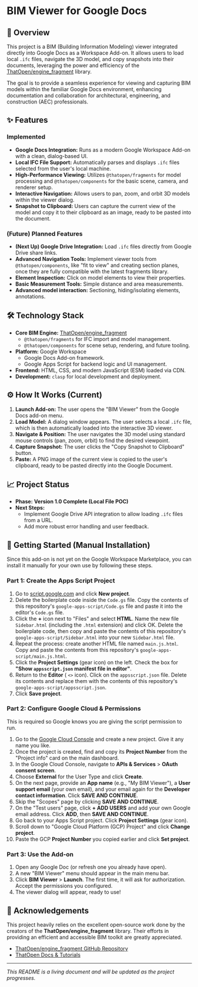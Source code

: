 # BIM Viewer for Google Docs

## 🚀 Overview

This project is a BIM (Building Information Modeling) viewer integrated directly into Google Docs as a Workspace Add-on. It allows users to load local `.ifc` files, navigate the 3D model, and copy snapshots into their documents, leveraging the power and efficiency of the [ThatOpen/engine_fragment](https://github.com/ThatOpen/engine_fragment) library.

The goal is to provide a seamless experience for viewing and capturing BIM models within the familiar Google Docs environment, enhancing documentation and collaboration for architectural, engineering, and construction (AEC) professionals.

## ✨ Features

### Implemented
*   **Google Docs Integration:** Runs as a modern Google Workspace Add-on with a clean, dialog-based UI.
*   **Local IFC File Support:** Automatically parses and displays `.ifc` files selected from the user's local machine.
*   **High-Performance Viewing:** Utilizes `@thatopen/fragments` for model processing and `@thatopen/components` for the basic scene, camera, and renderer setup.
*   **Interactive Navigation:** Allows users to pan, zoom, and orbit 3D models within the viewer dialog.
*   **Snapshot to Clipboard:** Users can capture the current view of the model and copy it to their clipboard as an image, ready to be pasted into the document.

### (Future) Planned Features
*   **(Next Up) Google Drive Integration:** Load `.ifc` files directly from Google Drive share links.
*   **Advanced Navigation Tools:** Implement viewer tools from `@thatopen/components`, like "fit to view" and creating section planes, once they are fully compatible with the latest fragments library.
*   **Element Inspection:** Click on model elements to view their properties.
*   **Basic Measurement Tools:** Simple distance and area measurements.
*   **Advanced model interaction:** Sectioning, hiding/isolating elements, annotations.

## 🛠️ Technology Stack

*   **Core BIM Engine:** [ThatOpen/engine_fragment](https://github.com/ThatOpen/engine_fragment)
    *   `@thatopen/fragments` for IFC import and model management.
    *   `@thatopen/components` for scene setup, rendering, and future tooling.
*   **Platform:** Google Workspace
    *   Google Docs Add-on framework.
    *   Google Apps Script for backend logic and UI management.
*   **Frontend:** HTML, CSS, and modern JavaScript (ESM) loaded via CDN.
*   **Development:** `clasp` for local development and deployment.

## ⚙️ How It Works (Current)

1.  **Launch Add-on:** The user opens the "BIM Viewer" from the Google Docs add-on menu.
2.  **Load Model:** A dialog window appears. The user selects a local `.ifc` file, which is then automatically loaded into the interactive 3D viewer.
3.  **Navigate & Position:** The user navigates the 3D model using standard mouse controls (pan, zoom, orbit) to find the desired viewpoint.
4.  **Capture Snapshot:** The user clicks the "Copy Snapshot to Clipboard" button.
5.  **Paste:** A PNG image of the current view is copied to the user's clipboard, ready to be pasted directly into the Google Document.

## 📈 Project Status

*   **Phase:** **Version 1.0 Complete (Local File POC)**
*   **Next Steps:**
    *   Implement Google Drive API integration to allow loading `.ifc` files from a URL.
    *   Add more robust error handling and user feedback.

## 🚀 Getting Started (Manual Installation)

Since this add-on is not yet on the Google Workspace Marketplace, you can install it manually for your own use by following these steps.

### Part 1: Create the Apps Script Project

1.  Go to [script.google.com](https://script.google.com/home) and click **New project**.
2.  Delete the boilerplate code inside the `Code.gs` file. Copy the contents of this repository's `google-apps-script/Code.gs` file and paste it into the editor's `Code.gs` file.
3.  Click the **+** icon next to "Files" and select **HTML**. Name the new file `Sidebar.html` (including the `.html` extension) and click OK. Delete the boilerplate code, then copy and paste the contents of this repository's `google-apps-script/Sidebar.html` into your new `Sidebar.html` file.
4.  Repeat the process: create another HTML file named `main.js.html`. Copy and paste the contents from this repository's `google-apps-script/main.js.html`.
5.  Click the **Project Settings** (gear icon) on the left. Check the box for **"Show `appsscript.json` manifest file in editor"**.
6.  Return to the **Editor** ( `<>` icon). Click on the `appsscript.json` file. Delete its contents and replace them with the contents of this repository's `google-apps-script/appsscript.json`.
7.  Click **Save project**.

### Part 2: Configure Google Cloud & Permissions

This is required so Google knows you are giving the script permission to run.

1.  Go to the [Google Cloud Console](https://console.cloud.google.com/) and create a new project. Give it any name you like.
2.  Once the project is created, find and copy its **Project Number** from the "Project info" card on the main dashboard.
3.  In the Google Cloud Console, navigate to **APIs & Services** > **OAuth consent screen**.
4.  Choose **External** for the User Type and click **Create**.
5.  On the next page, provide an **App name** (e.g., "My BIM Viewer"), a **User support email** (your own email), and your email again for the **Developer contact information**. Click **SAVE AND CONTINUE**.
6.  Skip the "Scopes" page by clicking **SAVE AND CONTINUE**.
7.  On the "Test users" page, click **+ ADD USERS** and add your own Google email address. Click **ADD**, then **SAVE AND CONTINUE**.
8.  Go back to your Apps Script project. Click **Project Settings** (gear icon).
9.  Scroll down to "Google Cloud Platform (GCP) Project" and click **Change project**.
10. Paste the GCP **Project Number** you copied earlier and click **Set project**.

### Part 3: Use the Add-on

1.  Open any Google Doc (or refresh one you already have open).
2.  A new "BIM Viewer" menu should appear in the main menu bar.
3.  Click **BIM Viewer** > **Launch**. The first time, it will ask for authorization. Accept the permissions you configured.
4.  The viewer dialog will appear, ready to use!

## 🙏 Acknowledgements

This project heavily relies on the excellent open-source work done by the creators of the **ThatOpen/engine_fragment** library. Their efforts in providing an efficient and accessible BIM toolkit are greatly appreciated.
*   [ThatOpen/engine_fragment GitHub Repository](https://github.com/ThatOpen/engine_fragment)
*   [ThatOpen Docs & Tutorials](https://docs.thatopen.com/)

---

*This README is a living document and will be updated as the project progresses.* 